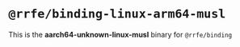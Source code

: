 # `@rrfe/binding-linux-arm64-musl`

This is the **aarch64-unknown-linux-musl** binary for `@rrfe/binding`
